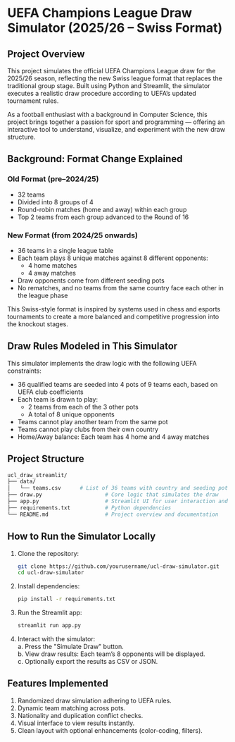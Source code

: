 # UEFA Champions League Draw Simulator (2025/26 – Swiss Format)

## Project Overview

This project simulates the official UEFA Champions League draw for the 2025/26 season, reflecting the new Swiss league format that replaces the traditional group stage. Built using Python and Streamlit, the simulator executes a realistic draw procedure according to UEFA’s updated tournament rules.

As a football enthusiast with a background in Computer Science, this project brings together a passion for sport and programming — offering an interactive tool to understand, visualize, and experiment with the new draw structure.

## Background: Format Change Explained

### Old Format (pre–2024/25)

- 32 teams
- Divided into 8 groups of 4
- Round-robin matches (home and away) within each group
- Top 2 teams from each group advanced to the Round of 16

### New Format (from 2024/25 onwards)

- 36 teams in a single league table
- Each team plays 8 unique matches against 8 different opponents:
  - 4 home matches
  - 4 away matches
- Draw opponents come from different seeding pots
- No rematches, and no teams from the same country face each other in the league phase

This Swiss-style format is inspired by systems used in chess and esports tournaments to create a more balanced and competitive progression into the knockout stages.

## Draw Rules Modeled in This Simulator

This simulator implements the draw logic with the following UEFA constraints:

- 36 qualified teams are seeded into 4 pots of 9 teams each, based on UEFA club coefficients
- Each team is drawn to play:
  - 2 teams from each of the 3 other pots
  - A total of 8 unique opponents
- Teams cannot play another team from the same pot
- Teams cannot play clubs from their own country
- Home/Away balance: Each team has 4 home and 4 away matches

## Project Structure
```bash
ucl_draw_streamlit/
├── data/
│   └── teams.csv      # List of 36 teams with country and seeding pot
├── draw.py                    # Core logic that simulates the draw
├── app.py                     # Streamlit UI for user interaction and display
├── requirements.txt           # Python dependencies
└── README.md                  # Project overview and documentation
```

## How to Run the Simulator Locally

1. Clone the repository:
   ```bash
   git clone https://github.com/yourusername/ucl-draw-simulator.git
   cd ucl-draw-simulator
2. Install dependencies:
    ```bash
    pip install -r requirements.txt
3. Run the Streamlit app:
    ```bash
    streamlit run app.py
4. Interact with the simulator:  
    a. Press the "Simulate Draw" button.  
    b. View draw results: Each team’s 8 opponents will be displayed.  
    c. Optionally export the results as CSV or JSON.


## Features Implemented
1. Randomized draw simulation adhering to UEFA rules.
2. Dynamic team matching across pots.
3. Nationality and duplication conflict checks.
4. Visual interface to view results instantly.
5. Clean layout with optional enhancements (color-coding, filters).